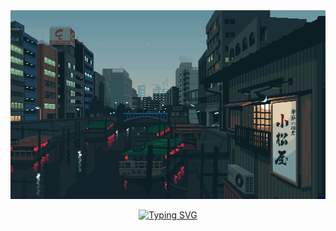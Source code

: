 <div align="center">
<img width="700" src="img/image.png">

[![Typing SVG](https://readme-typing-svg.herokuapp.com?font=Fira+Code&pause=1000&color=C2C2C2&center=true&vCenter=true&width=435&lines=Hi+%F0%9F%91%8B%2C+I'm+Abel+Carrizo;A+Software+Engineering+Student+%F0%9F%98%8A)](https://git.io/typing-svg)

</div>
